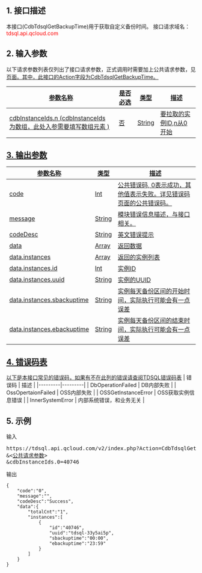 ## 1. 接口描述
本接口(CdbTdsqlGetBackupTime)用于获取自定义备份时间。
接口请求域名：<font style='color:red'>tdsql.api.qcloud.com </font>



## 2. 输入参数
以下请求参数列表仅列出了接口请求参数，正式调用时需要加上公共请求参数，见<a href='/doc/api/309/7016' title='公共请求参数'>页面。其中，此接口的Action字段为CdbTdsqlGetBackupTime。

| 参数名称 | 是否必选  | 类型 | 描述 |
|---------|---------|---------|---------|
| cdbInstanceIds.n (cdbInstanceIds 为数组，此处入参需要填写数组元素 ) | 否 | String | 要拉取的实例ID,n从0开始|


## 3. 输出参数
| 参数名称 | 类型 | 描述 |
|---------|---------|---------|
| code | Int | 公共错误码, 0表示成功，其他值表示失败。详见错误码页面的<a href='https://www.qcloud.com/doc/api/309/%E9%94%99%E8%AF%AF%E7%A0%81#1.E3.80.81.E5.85.AC.E5.85.B1.E9.94.99.E8.AF.AF.E7.A0.81' title='公共错误码'>公共错误码</a>。|
| message | String | 模块错误信息描述，与接口相关。|
| codeDesc | String | 英文错误提示 |
| data | Array | 返回数据 |
| data.instances | Array |返回的实例列表| 
| data.instances.id | Int |实例ID| 
| data.instances.uuid | String |实例的UUID| 
| data.instances.sbackuptime | String |实例每天备份区间的开始时间，实际执行可能会有一点误差| 
| data.instances.ebackuptime | String |实例每天备份区间的结束时间，实际执行可能会有一点误差| 
## 4. 错误码表

以下是本接口常见的错误码，如果有不在此列的错误请查阅[TDSQL错误码表](/doc/api/309/7150)
| 错误码 | 描述 |
|---------|---------|
| DbOperationFailed | DB内部失败 |
| OssOpertaionFailed | OSS内部失败 |
| OSSGetInstanceError | OSS获取实例信息错误 |
| InnerSystemError | 内部系统错误，和业务无关 |
## 5. 示例
输入
<pre>
https://tdsql.api.qcloud.com/v2/index.php?Action=CdbTdsqlGetBackupTime
&<<a href="https://www.qcloud.com/doc/api/229/6976">公共请求参数</a>>
&cdbInstanceIds.0=40746
</pre>
输出
```
{
    "code":"0",
    "message":"",
    "codeDesc":"Success",
    "data":{
        "totalCnt":"1",
        "instances":[
            {
                "id":"40746",
                "uuid":"tdsql-33y5ai5p",
                "sbackuptime":"00:00",
                "ebackuptime":"23:59"
            }
        ]
    }
}
```

